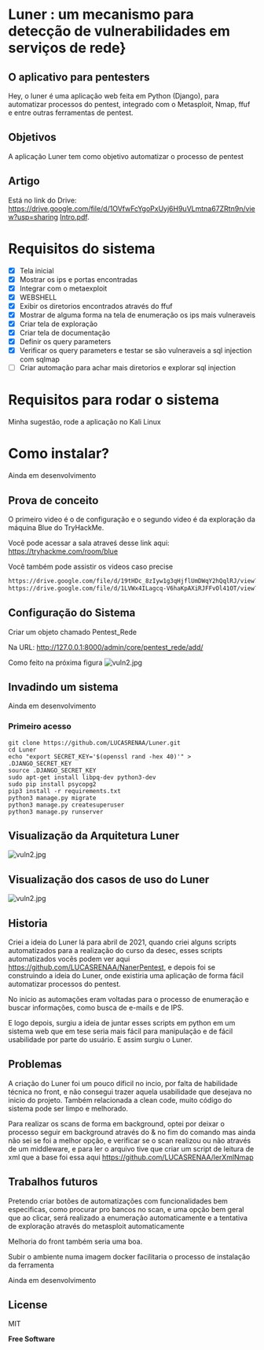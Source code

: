 # Luner : um mecanismo para detecção de vulnerabilidades em serviços de rede}
## O aplicativo para pentesters

Hey, o luner é uma aplicação web feita em Python (Django), para automatizar processos
do pentest, integrado com o Metasploit, Nmap, ffuf e entre outras ferramentas de pentest.


## Objetivos
A aplicação Luner tem como objetivo automatizar o processo de pentest

## Artigo

Está no link do Drive: https://drive.google.com/file/d/1OVfwFcYgoPxUyj6H9uVLmtna67ZRtn9n/view?usp=sharing
[Intro.pdf](https://github.com/LUCASRENAA/Luner/tree/dev/static/apresentacao_git/LunerArtigo.pdf).


# Requisitos do sistema
- [x] Tela inicial
- [x] Mostrar os ips e portas encontradas
- [x] Integrar com o metaexploit
- [x] WEBSHELL
- [x] Exibir os diretorios encontrados através do ffuf
- [x] Mostrar de alguma forma na tela de enumeração os ips mais vulneraveis
- [x] Criar tela de exploração
- [x] Criar tela de documentação
- [x] Definir os query parameters
- [x] Verificar os query parameters e testar se são vulneraveis a sql injection com sqlmap
- [ ] Criar automação para achar mais diretorios e explorar sql injection

# Requisitos para rodar o sistema

Minha sugestão, rode a aplicação no Kali Linux


<h1>Como instalar?</h1>

Ainda em desenvolvimento


## Prova de conceito

O primeiro video é o de configuração  e o segundo video é da exploração da máquina Blue do TryHackMe.

Você pode acessar a sala atraveś desse link aqui:
https://tryhackme.com/room/blue

Você também pode assistir os videos caso precise
```sh
https://drive.google.com/file/d/19tHDc_8zIyw1g3qHjflUmDWqY2hQqlRJ/view?usp=sharing
https://drive.google.com/file/d/1LVWx4ILagcq-V6haKpAXiRJFFvOl41OT/view?usp=sharing

```

## Configuração do Sistema

Criar um objeto chamado Pentest_Rede

Na URL:
http://127.0.0.1:8000/admin/core/pentest_rede/add/

Como feito na próxima figura
![vuln2.jpg](static/apresentacao_git/configurar.jpeg)


## Invadindo um sistema

Ainda em desenvolvimento

### Primeiro acesso

```
git clone https://github.com/LUCASRENAA/Luner.git
cd Luner
echo "export SECRET_KEY='$(openssl rand -hex 40)'" > .DJANGO_SECRET_KEY
source .DJANGO_SECRET_KEY
sudo apt-get install libpq-dev python3-dev
sudo pip install psycopg2
pip3 install -r requirements.txt 
python3 manage.py migrate
python3 manage.py createsuperuser 
python3 manage.py runserver
```


## Visualização da Arquitetura Luner
![vuln2.jpg](static/apresentacao_git/DiagramasModelos/arquiteturaluner.png)

## Visualização dos casos de uso do Luner
![vuln2.jpg](static/apresentacao_git/DiagramasModelos/Diagrama%20de%20caso%20de%20uso.png)

## Historia
Criei a ideia do Luner lá para abril de 2021, quando criei alguns scripts automatizados para a realização do curso da 
desec, esses scripts automatizados vocês podem ver aqui https://github.com/LUCASRENAA/NanerPentest, e depois foi se 
construindo a ideia do Luner, onde existiria uma aplicação de forma fácil automatizar processos do pentest.

No inicio as automações eram voltadas para o processo de enumeração e buscar informações, como busca de e-mails e de IPS.

E logo depois, surgiu a ideia de juntar esses scripts em python em um sistema web que em tese seria mais fácil para
manipulação e de fácil usabilidade por parte do usuário. E assim surgiu o Luner.

## Problemas

A criação do Luner foi um pouco díficil no incio, por falta de habilidade técnica no front, e não consegui trazer aquela
usabilidade que desejava no inicio do projeto. Também relacionada a clean code, muito código do sistema pode ser limpo e
melhorado.

Para realizar os scans de forma em background, optei por deixar o processo seguir em background através do & no fim do comando
mas ainda não sei se foi a melhor opção, e verificar se o scan realizou ou não através de um middleware, e para ler o arquivo
tive que criar um script de leitura de xml que a base foi essa aqui https://github.com/LUCASRENAA/lerXmlNmap


## Trabalhos futuros

Pretendo criar botões de automatizações com funcionalidades bem especificas, como procurar pro bancos no scan, e uma opção bem
geral que ao clicar, será realizado a enumeração automaticamente e a tentativa de exploração através do metasploit automaticamente

Melhoria do front também seria uma boa.

Subir o ambiente numa imagem docker facilitaria o processo de instalação da ferramenta



Ainda em desenvolvimento




## License

MIT

**Free Software**